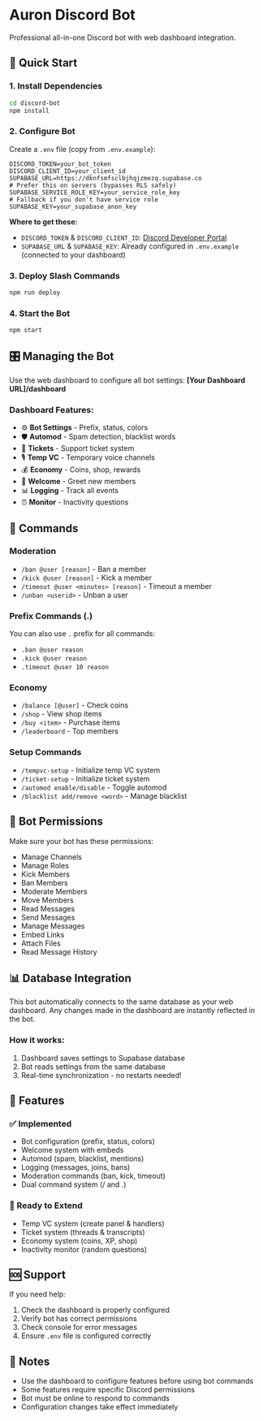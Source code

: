 # Auron Discord Bot

Professional all-in-one Discord bot with web dashboard integration.

## 🚀 Quick Start

### 1. Install Dependencies

```bash
cd discord-bot
npm install
```

### 2. Configure Bot

Create a `.env` file (copy from `.env.example`):

```env
DISCORD_TOKEN=your_bot_token
DISCORD_CLIENT_ID=your_client_id
SUPABASE_URL=https://dknfsmfsclbjhqjzmezq.supabase.co
# Prefer this on servers (bypasses RLS safely)
SUPABASE_SERVICE_ROLE_KEY=your_service_role_key
# Fallback if you don't have service role
SUPABASE_KEY=your_supabase_anon_key
```

**Where to get these:**
- `DISCORD_TOKEN` & `DISCORD_CLIENT_ID`: [Discord Developer Portal](https://discord.com/developers/applications)
- `SUPABASE_URL` & `SUPABASE_KEY`: Already configured in `.env.example` (connected to your dashboard)

### 3. Deploy Slash Commands

```bash
npm run deploy
```

### 4. Start the Bot

```bash
npm start
```

## 🎛️ Managing the Bot

Use the web dashboard to configure all bot settings: **[Your Dashboard URL]/dashboard**

### Dashboard Features:
- ⚙️ **Bot Settings** - Prefix, status, colors
- 🛡️ **Automod** - Spam detection, blacklist words
- 🎫 **Tickets** - Support ticket system
- 🎙️ **Temp VC** - Temporary voice channels
- 💰 **Economy** - Coins, shop, rewards
- 👋 **Welcome** - Greet new members
- 📊 **Logging** - Track all events
- ⏰ **Monitor** - Inactivity questions

## 📝 Commands

### Moderation
- `/ban @user [reason]` - Ban a member
- `/kick @user [reason]` - Kick a member
- `/timeout @user <minutes> [reason]` - Timeout a member
- `/unban <userid>` - Unban a user

### Prefix Commands (.)
You can also use `.` prefix for all commands:
- `.ban @user reason`
- `.kick @user reason`
- `.timeout @user 10 reason`

### Economy
- `/balance [@user]` - Check coins
- `/shop` - View shop items
- `/buy <item>` - Purchase items
- `/leaderboard` - Top members

### Setup Commands
- `/tempvc-setup` - Initialize temp VC system
- `/ticket-setup` - Initialize ticket system
- `/automod enable/disable` - Toggle automod
- `/blacklist add/remove <word>` - Manage blacklist

## 🔧 Bot Permissions

Make sure your bot has these permissions:
- Manage Channels
- Manage Roles
- Kick Members
- Ban Members
- Moderate Members
- Move Members
- Read Messages
- Send Messages
- Manage Messages
- Embed Links
- Attach Files
- Read Message History

## 📊 Database Integration

This bot automatically connects to the same database as your web dashboard. Any changes made in the dashboard are instantly reflected in the bot.

### How it works:
1. Dashboard saves settings to Supabase database
2. Bot reads settings from the same database
3. Real-time synchronization - no restarts needed!

## 🎨 Features

### ✅ Implemented
- Bot configuration (prefix, status, colors)
- Welcome system with embeds
- Automod (spam, blacklist, mentions)
- Logging (messages, joins, bans)
- Moderation commands (ban, kick, timeout)
- Dual command system (/ and .)

### 🚧 Ready to Extend
- Temp VC system (create panel & handlers)
- Ticket system (threads & transcripts)
- Economy system (coins, XP, shop)
- Inactivity monitor (random questions)

## 🆘 Support

If you need help:
1. Check the dashboard is properly configured
2. Verify bot has correct permissions
3. Check console for error messages
4. Ensure `.env` file is configured correctly

## 📝 Notes

- Use the dashboard to configure features before using bot commands
- Some features require specific Discord permissions
- Bot must be online to respond to commands
- Configuration changes take effect immediately